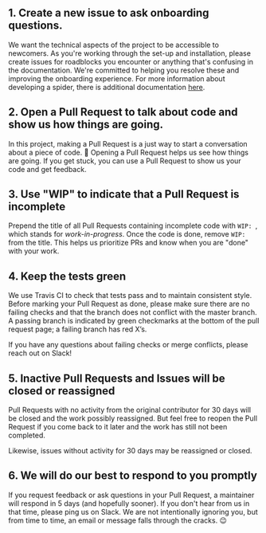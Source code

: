 ## 1. Create a new issue to ask onboarding questions.

We want the technical aspects of the project to be accessible to newcomers. As you're working through the set-up and installation, please create issues for roadblocks you encounter or anything that's confusing in the documentation. We're committed to helping you resolve these and improving the onboarding experience. For more information about developing a spider, there is additional documentation [here](https://cityscrapers.org/docs/development/#contribute).

## 2. Open a Pull Request to talk about code and show us how things are going.

In this project, making a Pull Request is a just way to start a conversation about a piece of code. :slightly_smiling_face: Opening a Pull Request helps us see how things are going. If you get stuck, you can use a Pull Request to show us your code and get feedback.  

## 3. Use "WIP" to indicate that a Pull Request is incomplete

Prepend the title of all Pull Requests containing incomplete code with `WIP: `, which stands for *work-in-progress*. Once the code is done, remove `WIP: ` from the title. This helps us prioritize PRs and know when you are "done" with your work.

## 4. Keep the tests green

We use Travis CI to check that tests pass and to maintain consistent style. Before marking your Pull Request as done, please make sure there are no failing checks and that the branch does not conflict with the master branch. A passing branch is indicated by green checkmarks at the bottom of the pull request page; a failing branch has red X’s.

If you have any questions about failing checks or merge conflicts, please reach out on Slack!

## 5. Inactive Pull Requests and Issues will be closed or reassigned

Pull Requests with no activity from the original contributor for 30 days will be closed and the work possibly reassigned. But feel free to reopen the Pull Request if you come back to it later and the work has still not been completed.

Likewise, issues without activity for 30 days may be reassigned or closed.

## 6. We will do our best to respond to you promptly

If you request feedback or ask questions in your Pull Request, a maintainer will respond in 5 days (and hopefully sooner). If you don't hear from us in that time, please ping us on Slack. We are not intentionally ignoring you, but from time to time, an email or message falls through the cracks. :wink:
